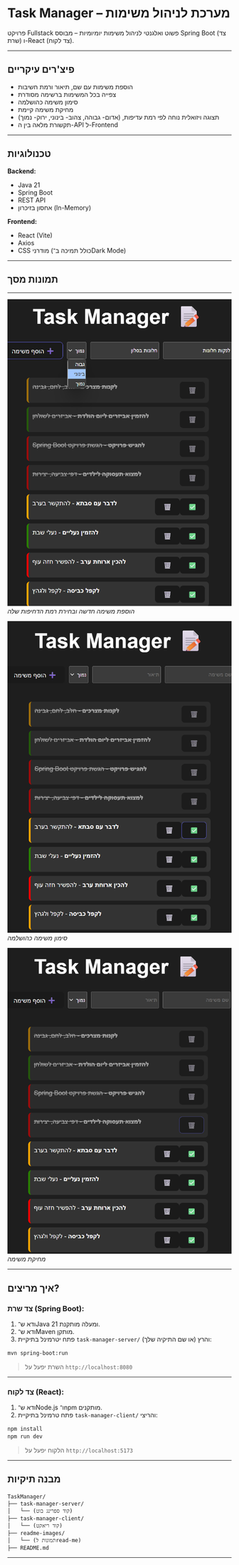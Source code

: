 # Task Manager – מערכת לניהול משימות

פרויקט Fullstack פשוט ואלגנטי לניהול משימות יומיומיות – מבוסס Spring Boot (צד שרת) ו-React (צד לקוח). 

---

##  פיצ'רים עיקריים

-  הוספת משימות עם שם, תיאור ורמת חשיבות
-  צפייה בכל המשימות ברשימה מסודרת
-  סימון משימה כהושלמה
-  מחיקת משימה קיימת
-  תצוגה ויזואלית נוחה לפי רמת עדיפות, (אדום- גבוהה, צהוב- בינוני, ירוק- נמוך)
-  תקשורת מלאה בין ה-API ל-Frontend

---

##  טכנולוגיות

**Backend:**
- Java 21
- Spring Boot
- REST API
- אחסון בזיכרון (In-Memory)

**Frontend:**
- React (Vite)
- Axios
- CSS מודרני (כולל תמיכה ב־Dark Mode)

---

##  תמונות מסך
---


![הוספת משימה חדשה ובחירת רמת הדחיפות שלה](readme-images/AddTask.png)  
*הוספת משימה חדשה ובחירת רמת הדחיפות שלה*

![סימון משימה כהושלמה](readme-images/Complete.png)  
*סימון משימה כהושלמה*


![מחיקת משימה](readme-images/DeleteTask.png)  
*מחיקת משימה*


---

##  איך מריצים?

###  צד שרת (Spring Boot):

1. ודא ש־Java 21 ומעלה מותקנת.
2. ודא ש־Maven מותקן.
3. פתח יטרמינל בתיקיית `task-manager-server/` (או שם התיקיה שלך) והרץ:

```bash
mvn spring-boot:run
```

> השרת יפעל על `http://localhost:8080`

---

###  צד לקוח (React):

1. ודא ש־Node.js ו־npm מותקנים.
2. פתח טרמינל בתיקיית `task-manager-client/` והריצי:

```bash
npm install
npm run dev
```

> הלקוח יפעל על `http://localhost:5173`

---


##  מבנה תיקיות 

```
TaskManager/
├── task-manager-server/
│   └── (קוד ספרינג בוט)
├── task-manager-client/
│   └── (קוד ריאקט)
├── readme-images/
│   └── (תמונות לread-me)
├── README.md
```

---
